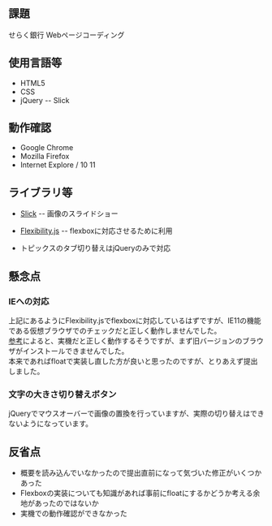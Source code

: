 ## 課題
せらく銀行 Webページコーディング

## 使用言語等
- HTML5
- CSS
- jQuery
  -- Slick

## 動作確認
- Google Chrome
- Mozilla Firefox
- Internet Explore / 10 11


## ライブラリ等
- [Slick](http://kenwheeler.github.io/slick/)
  -- 画像のスライドショー

- [Flexibility.js](https://github.com/jonathantneal/flexibility)
  -- flexboxに対応させるために利用

- トピックスのタブ切り替えはjQueryのみで対応

## 懸念点

### IEへの対応
上記にあるようにFlexibility.jsでflexboxに対応しているはずですが、IE11の機能である仮想ブラウザでのチェックだと正しく動作しませんでした。  
[参考](http://taak.biz/archives/860)によると、実機だと正しく動作するそうですが、まず旧バージョンのブラウザがインストールできませんでした。  
本来であればfloatで実装し直した方が良いと思ったのですが、とりあえず提出しました。  

### 文字の大きさ切り替えボタン
jQueryでマウスオーバーで画像の置換を行っていますが、実際の切り替えはできないようになっています。

## 反省点

- 概要を読み込んでいなかったので提出直前になって気づいた修正がいくつかあった
- Flexboxの実装についても知識があれば事前にfloatにするかどうか考える余地があったのではないか
- 実機での動作確認ができなかった
